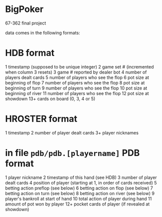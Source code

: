 # BigPoker
67-362 final project

data comes in the following formats:

HDB format
==========
1        timestamp (supposed to be unique integer)
2        game set # (incremented when column 3 resets)
3        game # reported by dealer bot
4        number of players dealt cards
5        number of players who see the flop
6        pot size at beginning of flop
7        number of players who see the flop
8        pot size at beginning of turn
9        number of players who see the flop
10       pot size at beginning of river
11       number of players who see the flop
12       pot size at showdown
13+      cards on board (0, 3, 4 or 5)

HROSTER format
==============
1        timestamp
2        number of player dealt cards
3+       player nicknames


in file `pdb/pdb.[playername]`
PDB format
==========
1        player nickname
2        timestamp of this hand (see HDB)
3        number of player dealt cards
4        position of player (starting at 1, in order of cards received)
5        betting action preflop (see below)
6        betting action on flop (see below)
7        betting action on turn (see below)
8        betting action on river (see below)
9        player's bankroll at start of hand
10       total action of player during hand
11       amount of pot won by player
12+      pocket cards of player (if revealed at showdown)

